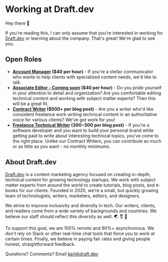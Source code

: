 # Working at Draft.dev

Hey there 👋

If you're reading this, I can only assume that you're interested in working for [Draft.dev](http://draft.dev/) or learning about the company. That's great! We're glad to see you.

## Open Roles

- **[Account Manager](https://github.com/draftdev/jobs/blob/main/account-manager.md) ($40 per hour)** - If you're a stellar communicator who wants to help clients with specialized content needs, we'd like to talk.
- **[Associate Editor - Coming soon](#) ($40 per hour)** - Do you pride yourself in your attention to detail and organization? Are you comfortable editing technical content and working with subject matter experts? Then this will be a great fit.
- **[Contract Writer](https://github.com/draftdev/jobs/blob/main/contract-writer.md) ($500+ per blog post)** - Are you a writer who'd like consistent freelance work writing technical content in an authoritative voice for various clients? We've got work for you!
- **[Freelance Technical Writer](https://draft.dev/#write) ($300-$500 per blog post)** - If you're a software developer and you want to build your personal brand while getting paid to write about interesting technical topics, you've come to the right place. Unlike our Contract Writers, you can contribute as much or as little as you want - no monthly minimums.

## About Draft.dev
[Draft.dev](http://draft.dev/) is a content marketing agency focused on creating in-depth, technical content for growing technology startups. We work with subject matter experts from around the world to create tutorials, blog posts, and e-books for our clients. Founded in 2020, we're a small, but quickly growing team of technologists, writers, marketers, editors, and designers.

We strive to improve inclusivity and diversity in tech. Our writers, clients, and readers come from a wide variety of backgrounds and countries. We believe our staff should reflect this diversity as well. 🌏 ⚧ 🌈

To support this goal, we are 100% remote and 90%+ asynchronous. We don't rely on Slack or other real-time chat tools that force you to work at certain times. Finally, we believe in paying fair rates and giving people honest, straightforward feedback.

Questions? Comments? Email karl@draft.dev
